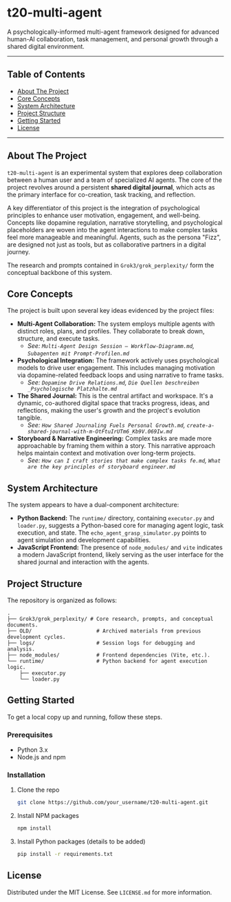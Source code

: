 # t20-multi-agent

A psychologically-informed multi-agent framework designed for advanced human-AI collaboration, task management, and personal growth through a shared digital environment.

---

## Table of Contents

- [About The Project](#about-the-project)
- [Core Concepts](#core-concepts)
- [System Architecture](#system-architecture)
- [Project Structure](#project-structure)
- [Getting Started](#getting-started)
- [License](#license)

---

## About The Project

`t20-multi-agent` is an experimental system that explores deep collaboration between a human user and a team of specialized AI agents. The core of the project revolves around a persistent **shared digital journal**, which acts as the primary interface for co-creation, task tracking, and reflection.

A key differentiator of this project is the integration of psychological principles to enhance user motivation, engagement, and well-being. Concepts like dopamine regulation, narrative storytelling, and psychological placeholders are woven into the agent interactions to make complex tasks feel more manageable and meaningful. Agents, such as the persona "Fizz", are designed not just as tools, but as collaborative partners in a digital journey.

The research and prompts contained in `Grok3/grok_perplexity/` form the conceptual backbone of this system.

## Core Concepts

The project is built upon several key ideas evidenced by the project files:

-   **Multi-Agent Collaboration:** The system employs multiple agents with distinct roles, plans, and profiles. They collaborate to break down, structure, and execute tasks.
    -   *See: `Multi-Agent Design Session – Workflow-Diagramm.md`, `Subagenten mit Prompt-Profilen.md`*
-   **Psychological Integration:** The framework actively uses psychological models to drive user engagement. This includes managing motivation via dopamine-related feedback loops and using narrative to frame tasks.
    -   *See: `Dopamine Drive Relations.md`, `Die Quellen beschreiben _Psychologische Platzhalte.md`*
-   **The Shared Journal:** This is the central artifact and workspace. It's a dynamic, co-authored digital space that tracks progress, ideas, and reflections, making the user's growth and the project's evolution tangible.
    -   *See: `How Shared Journaling Fuels Personal Growth.md`, `create-a-shared-journal-with-m-OtFtuIrUTm6_Kb9V.069Iw.md`*
-   **Storyboard & Narrative Engineering:** Complex tasks are made more approachable by framing them within a story. This narrative approach helps maintain context and motivation over long-term projects.
    -   *See: `How can I craft stories that make complex tasks fe.md`, `What are the key principles of storyboard engineer.md`*

## System Architecture

The system appears to have a dual-component architecture:

-   **Python Backend:** The `runtime/` directory, containing `executor.py` and `loader.py`, suggests a Python-based core for managing agent logic, task execution, and state. The `echo_agent_grasp_simulator.py` points to agent simulation and development capabilities.
-   **JavaScript Frontend:** The presence of `node_modules/` and `vite` indicates a modern JavaScript frontend, likely serving as the user interface for the shared journal and interaction with the agents.

## Project Structure

The repository is organized as follows:

```
.
├── Grok3/grok_perplexity/ # Core research, prompts, and conceptual documents.
├── OLD/                     # Archived materials from previous development cycles.
├── logs/                    # Session logs for debugging and analysis.
├── node_modules/            # Frontend dependencies (Vite, etc.).
└── runtime/                 # Python backend for agent execution logic.
    ├── executor.py
    └── loader.py
```

## Getting Started

To get a local copy up and running, follow these steps.

### Prerequisites

-   Python 3.x
-   Node.js and npm

### Installation

1.  Clone the repo
    ```sh
    git clone https://github.com/your_username/t20-multi-agent.git
    ```
2.  Install NPM packages
    ```sh
    npm install
    ```
3.  Install Python packages (details to be added)
    ```sh
    pip install -r requirements.txt
    ```

## License

Distributed under the MIT License. See `LICENSE.md` for more information.

